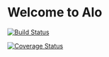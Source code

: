 
# Welcome to Alo

[![Build Status](https://travis-ci.org/alojs/alo.svg?branch=master)](https://travis-ci.org/alojs/alo)

[![Coverage Status](https://coveralls.io/repos/github/alojs/alo/badge.svg?branch=master)](https://coveralls.io/github/alojs/alo?branch=master)
